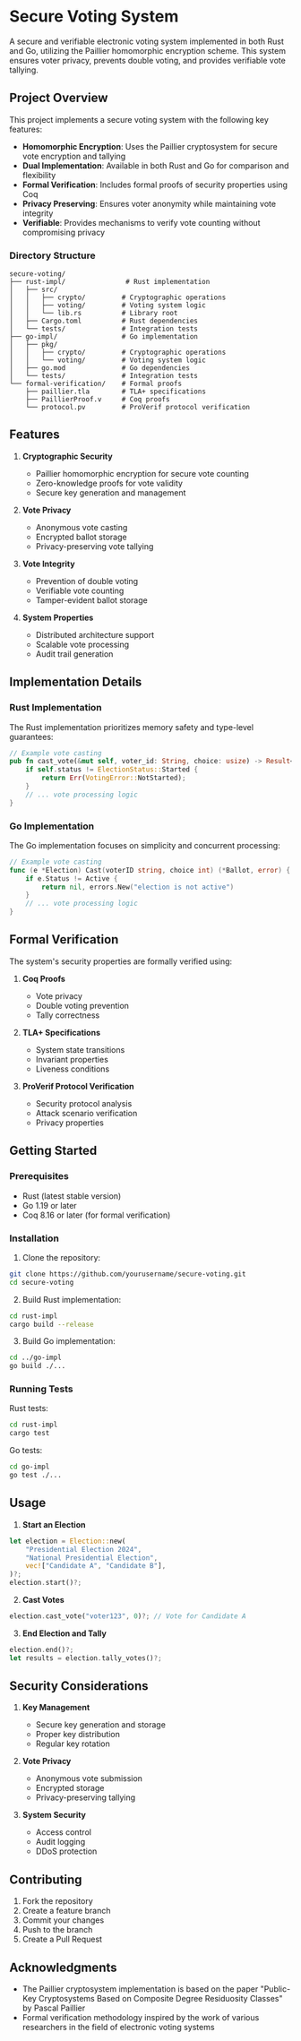 # Secure Voting System

A secure and verifiable electronic voting system implemented in both Rust and Go, utilizing the Paillier homomorphic encryption scheme. This system ensures voter privacy, prevents double voting, and provides verifiable vote tallying.

## Project Overview

This project implements a secure voting system with the following key features:

- **Homomorphic Encryption**: Uses the Paillier cryptosystem for secure vote encryption and tallying
- **Dual Implementation**: Available in both Rust and Go for comparison and flexibility
- **Formal Verification**: Includes formal proofs of security properties using Coq
- **Privacy Preserving**: Ensures voter anonymity while maintaining vote integrity
- **Verifiable**: Provides mechanisms to verify vote counting without compromising privacy

### Directory Structure

```
secure-voting/
├── rust-impl/               # Rust implementation
│   ├── src/
│   │   ├── crypto/         # Cryptographic operations
│   │   ├── voting/         # Voting system logic
│   │   └── lib.rs          # Library root
│   ├── Cargo.toml          # Rust dependencies
│   └── tests/              # Integration tests
├── go-impl/                # Go implementation
│   ├── pkg/
│   │   ├── crypto/         # Cryptographic operations
│   │   └── voting/         # Voting system logic
│   ├── go.mod              # Go dependencies
│   └── tests/              # Integration tests
└── formal-verification/    # Formal proofs
    ├── paillier.tla        # TLA+ specifications
    ├── PaillierProof.v     # Coq proofs
    └── protocol.pv         # ProVerif protocol verification
```

## Features

1. **Cryptographic Security**
   - Paillier homomorphic encryption for secure vote counting
   - Zero-knowledge proofs for vote validity
   - Secure key generation and management

2. **Vote Privacy**
   - Anonymous vote casting
   - Encrypted ballot storage
   - Privacy-preserving vote tallying

3. **Vote Integrity**
   - Prevention of double voting
   - Verifiable vote counting
   - Tamper-evident ballot storage

4. **System Properties**
   - Distributed architecture support
   - Scalable vote processing
   - Audit trail generation

## Implementation Details

### Rust Implementation

The Rust implementation prioritizes memory safety and type-level guarantees:

```rust
// Example vote casting
pub fn cast_vote(&mut self, voter_id: String, choice: usize) -> Result<(), VotingError> {
    if self.status != ElectionStatus::Started {
        return Err(VotingError::NotStarted);
    }
    // ... vote processing logic
}
```

### Go Implementation

The Go implementation focuses on simplicity and concurrent processing:

```go
// Example vote casting
func (e *Election) Cast(voterID string, choice int) (*Ballot, error) {
    if e.Status != Active {
        return nil, errors.New("election is not active")
    }
    // ... vote processing logic
}
```

## Formal Verification

The system's security properties are formally verified using:

1. **Coq Proofs**
   - Vote privacy
   - Double voting prevention
   - Tally correctness

2. **TLA+ Specifications**
   - System state transitions
   - Invariant properties
   - Liveness conditions

3. **ProVerif Protocol Verification**
   - Security protocol analysis
   - Attack scenario verification
   - Privacy properties

## Getting Started

### Prerequisites

- Rust (latest stable version)
- Go 1.19 or later
- Coq 8.16 or later (for formal verification)

### Installation

1. Clone the repository:
```bash
git clone https://github.com/yourusername/secure-voting.git
cd secure-voting
```

2. Build Rust implementation:
```bash
cd rust-impl
cargo build --release
```

3. Build Go implementation:
```bash
cd ../go-impl
go build ./...
```

### Running Tests

Rust tests:
```bash
cd rust-impl
cargo test
```

Go tests:
```bash
cd go-impl
go test ./...
```

## Usage

1. **Start an Election**
```rust
let election = Election::new(
    "Presidential Election 2024",
    "National Presidential Election",
    vec!["Candidate A", "Candidate B"],
)?;
election.start()?;
```

2. **Cast Votes**
```rust
election.cast_vote("voter123", 0)?; // Vote for Candidate A
```

3. **End Election and Tally**
```rust
election.end()?;
let results = election.tally_votes()?;
```

## Security Considerations

1. **Key Management**
   - Secure key generation and storage
   - Proper key distribution
   - Regular key rotation

2. **Vote Privacy**
   - Anonymous vote submission
   - Encrypted storage
   - Privacy-preserving tallying

3. **System Security**
   - Access control
   - Audit logging
   - DDoS protection

## Contributing

1. Fork the repository
2. Create a feature branch
3. Commit your changes
4. Push to the branch
5. Create a Pull Request

## Acknowledgments

- The Paillier cryptosystem implementation is based on the paper "Public-Key Cryptosystems Based on Composite Degree Residuosity Classes" by Pascal Paillier
- Formal verification methodology inspired by the work of various researchers in the field of electronic voting systems
